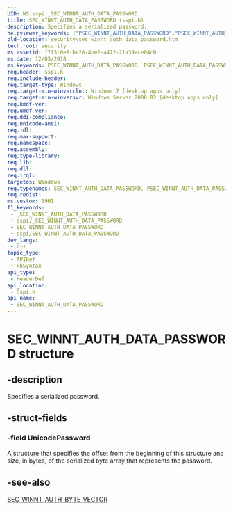 ```yaml
---
UID: NS:sspi._SEC_WINNT_AUTH_DATA_PASSWORD
title: SEC_WINNT_AUTH_DATA_PASSWORD (sspi.h)
description: Specifies a serialized password.
helpviewer_keywords: ["PSEC_WINNT_AUTH_DATA_PASSWORD","PSEC_WINNT_AUTH_DATA_PASSWORD structure [Security]","SEC_WINNT_AUTH_DATA_PASSWORD","SEC_WINNT_AUTH_DATA_PASSWORD structure [Security]","security.sec_winnt_auth_data_password","sspi/PSEC_WINNT_AUTH_DATA_PASSWORD","sspi/SEC_WINNT_AUTH_DATA_PASSWORD"]
old-location: security\sec_winnt_auth_data_password.htm
tech.root: security
ms.assetid: f7f3c0e8-be28-4be2-a472-21a39ace04cb
ms.date: 12/05/2018
ms.keywords: PSEC_WINNT_AUTH_DATA_PASSWORD, PSEC_WINNT_AUTH_DATA_PASSWORD structure [Security], SEC_WINNT_AUTH_DATA_PASSWORD, SEC_WINNT_AUTH_DATA_PASSWORD structure [Security], security.sec_winnt_auth_data_password, sspi/PSEC_WINNT_AUTH_DATA_PASSWORD, sspi/SEC_WINNT_AUTH_DATA_PASSWORD
req.header: sspi.h
req.include-header: 
req.target-type: Windows
req.target-min-winverclnt: Windows 7 [desktop apps only]
req.target-min-winversvr: Windows Server 2008 R2 [desktop apps only]
req.kmdf-ver: 
req.umdf-ver: 
req.ddi-compliance: 
req.unicode-ansi: 
req.idl: 
req.max-support: 
req.namespace: 
req.assembly: 
req.type-library: 
req.lib: 
req.dll: 
req.irql: 
targetos: Windows
req.typenames: SEC_WINNT_AUTH_DATA_PASSWORD, PSEC_WINNT_AUTH_DATA_PASSWORD
req.redist: 
ms.custom: 19H1
f1_keywords:
 - _SEC_WINNT_AUTH_DATA_PASSWORD
 - sspi/_SEC_WINNT_AUTH_DATA_PASSWORD
 - SEC_WINNT_AUTH_DATA_PASSWORD
 - sspi/SEC_WINNT_AUTH_DATA_PASSWORD
dev_langs:
 - c++
topic_type:
 - APIRef
 - kbSyntax
api_type:
 - HeaderDef
api_location:
 - Sspi.h
api_name:
 - SEC_WINNT_AUTH_DATA_PASSWORD
---
```


# SEC_WINNT_AUTH_DATA_PASSWORD structure


## -description

Specifies a serialized password.

## -struct-fields

### -field UnicodePassword

A structure that specifies the offset from the beginning of this structure and size, in bytes, of the serialized byte array that represents the password.

## -see-also

<a href="https://docs.microsoft.com/windows/desktop/api/sspi/ns-sspi-sec_winnt_auth_byte_vector">SEC_WINNT_AUTH_BYTE_VECTOR</a>

